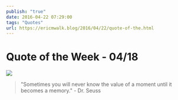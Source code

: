 ```yaml
---
publish: "true"
date: 2016-04-22 07:29:00
tags: "Quotes"
url: https://ericmwalk.blog/2016/04/22/quote-of-the.html
---
```


# Quote of the Week - 04/18

![](https://ericmwalk.blog/uploads/2021/3ac21523c1.jpg)

>"Sometimes you will never know the value of a moment until it becomes a memory." - Dr. Seuss
